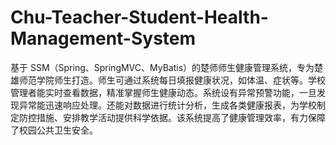 # Chu-Teacher-Student-Health-Management-System
基于 SSM（Spring、SpringMVC、MyBatis）的楚师师生健康管理系统，专为楚雄师范学院师生打造。师生可通过系统每日填报健康状况，如体温、症状等。学校管理者能实时查看数据，精准掌握师生健康动态。系统设有异常预警功能，一旦发现异常能迅速响应处理。还能对数据进行统计分析，生成各类健康报表，为学校制定防控措施、安排教学活动提供科学依据。该系统提高了健康管理效率，有力保障了校园公共卫生安全。 
